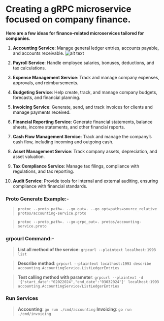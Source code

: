 # Creating a gRPC microservice focused on company finance. 

**Here are a few ideas for finance-related microservices tailored for companies.**

1. **Accounting Service**: Manage general ledger entries, accounts payable, and accounts receivable.
![alt text](https://templatelab.com/wp-content/uploads/2024/02/Business-Ledger-Template-TemplateLab.com_.jpg "Sample Ledger")

2. **Payroll Service**: Handle employee salaries, bonuses, deductions, and tax calculations.

3. **Expense Management Service**: Track and manage company expenses, approvals, and reimbursements.

4. **Budgeting Service**: Help create, track, and manage company budgets, forecasts, and financial planning.

5. **Invoicing Service**: Generate, send, and track invoices for clients and manage payments received.

6. **Financial Reporting Service**: Generate financial statements, balance sheets, income statements, and other financial reports.

7. **Cash Flow Management Service**: Track and manage the company’s cash flow, including incoming and outgoing cash.

8. **Asset Management Service**: Track company assets, depreciation, and asset valuation.

9. **Tax Compliance Service**: Manage tax filings, compliance with regulations, and tax reporting.

10. **Audit Service**: Provide tools for internal and external auditing, ensuring compliance with financial standards.

### Proto Generate Example:-
> `protoc --proto_path=. --go_out=. --go_opt=paths=source_relative protos/accounting-service.proto`

> `protoc --proto_path=. --go-grpc_out=. protos/accounting-service.proto`

### grpcurl Command:-
> **List all method of the service**: `grpcurl --plaintext localhost:1993 list`

> **Describe method**: `grpcurl --plaintext localhost:1993 describe accounting.AccountingService.ListLedgerEntries`

> **Test calling method with parameter**: `grpcurl --plaintext -d '{"start_date":"02022024","end_date":"03032024"}' localhost:1993 accounting.AccountingService/ListLedgerEntries`

### Run Services
> **Accounting**: `go run ./cmd/accounting`
> **Invoicing**: `go run ./cmd/invoicing`
